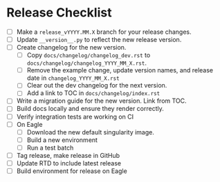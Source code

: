 # Release Checklist

* [ ] Make a `release_vYYYY.MM.X` branch for your release changes.
* [ ] Update `__version__.py` to reflect the new release version.
* [ ] Create changelog for the new version. 
  * [ ] Copy `docs/changelog/changelog_dev.rst` to `docs/changelog/changelog_YYYY_MM_X.rst`.
  * [ ] Remove the example change, update version names, and release date in `changelog_YYYY_MM_X.rst`
  * [ ] Clear out the dev changelog for the next version.
  * [ ] Add a link to TOC in `docs/changelog/index.rst`
* [ ] Write a migration guide for the new version. Link from TOC.
* [ ] Build docs locally and ensure they render correctly.
* [ ] Verify integration tests are working on CI
* [ ] On Eagle
  * [ ] Download the new default singularity image.
  * [ ] Build a new environment
  * [ ] Run a test batch
* [ ] Tag release, make release in GitHub
* [ ] Update RTD to include latest release
* [ ] Build environment for release on Eagle